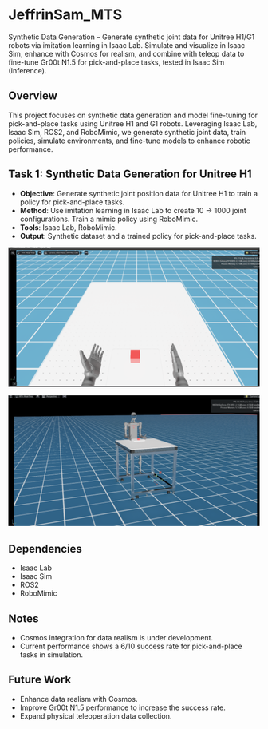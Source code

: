 # JeffrinSam_MTS
Synthetic Data Generation – Generate synthetic joint data for Unitree H1/G1 robots via imitation learning in Isaac Lab. Simulate and visualize in Isaac Sim, enhance with Cosmos for realism, and combine with teleop data to fine-tune Gr00t N1.5 for pick-and-place tasks, tested in Isaac Sim (Inference).

## Overview
This project focuses on synthetic data generation and model fine-tuning for pick-and-place tasks using Unitree H1 and G1 robots. Leveraging Isaac Lab, Isaac Sim, ROS2, and RoboMimic, we generate synthetic joint data, train policies, simulate environments, and fine-tune models to enhance robotic performance.

## Task 1: Synthetic Data Generation for Unitree H1
- **Objective**: Generate synthetic joint position data for Unitree H1 to train a policy for pick-and-place tasks.  
- **Method**: Use imitation learning in Isaac Lab to create 10 → 1000 joint configurations. Train a mimic policy using RoboMimic.  
- **Tools**: Isaac Lab, RoboMimic.  
- **Output**: Synthetic dataset and a trained policy for pick-and-place tasks.
  
![Unitree H1 Joint Configuration](https://github.com/ISRIndustrial/JeffrinSam_MTS/raw/main/H1fps.png)

![Unitree H1 Simulation Snapshot](https://github.com/ISRIndustrial/JeffrinSam_MTS/raw/main/H1/Screenshot%20from%202025-07-23%2011-07-44.png)


## Dependencies
- Isaac Lab  
- Isaac Sim  
- ROS2  
- RoboMimic  

## Notes
- Cosmos integration for data realism is under development.  
- Current performance shows a 6/10 success rate for pick-and-place tasks in simulation.

## Future Work
- Enhance data realism with Cosmos.  
- Improve Gr00t N1.5 performance to increase the success rate.  
- Expand physical teleoperation data collection.

